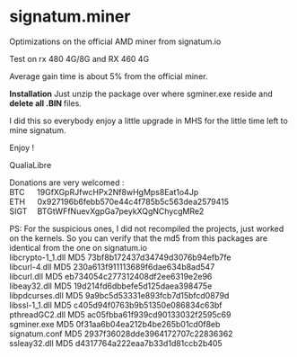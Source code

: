 # signatum.miner
Optimizations on the official AMD miner from signatum.io

Test on rx 480 4G/8G and RX 460 4G

Average gain time is about 5% from the official miner.

<b>Installation</b>
Just unzip the package over where sgminer.exe reside and <B>delete all .BIN </b> files.

I did this so everybody enjoy a little upgrade in MHS for the little time left to mine signatum.

Enjoy !

QualiaLibre


Donations are very welcomed : <br>
BTC &emsp; 19GfXGpRJfwcHPx2Nf8wHgMps8Eat1o4Jp<br>
ETH &emsp; 0x927196b6febb570e44c4f785b5c563dea2579415<br>
SIGT &emsp;BTGtWFfNuevXgpGa7peykXQgNChycgMRe2<br>
                               

PS: For the suspicious ones, I did not recompiled the projects, just worked on the kernels.
So you can verify that the md5 from this packages are identical from the one on signatum.io<br>
libcrypto-1_1.dll MD5 73bf8b172437d34749d3076b94efb7fe<br>
libcurl-4.dll MD5 230a613f911113689f6dae634b8ad547<br>
libcurl.dll MD5 eb734054c277312408df2ee6319e2e96<br>
libeay32.dll MD5 19d214fd6dbbefe5d125daea398475e<br>
libpdcurses.dll MD5 9a9bc5d53331e893fcb7d15bfcd0879d<br>
libssl-1_1.dll MD5 c405d94f0763b9b51350e086834c63bf<br>
pthreadGC2.dll MD5 ac05fbba61f939cd90133032f2595c69<br>
sgminer.exe MD5 0f31aa6b04ea212b4be265b01cd0f8eb<br>
signatum.conf MD5 2937f36028dde3964172707c22836362<br>
ssleay32.dll MD5 d4317764a222eaa7b33d1d81ccb2b405<br>

